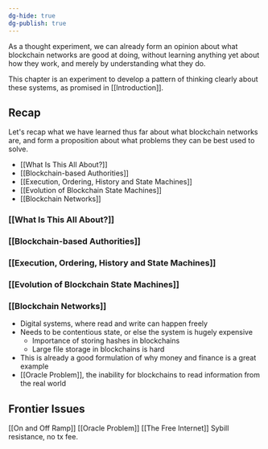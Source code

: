 ```yaml
---
dg-hide: true
dg-publish: true
---
```

As a thought experiment, we can already form an opinion about what blockchain networks are good at doing, without learning anything yet about how they work, and merely by understanding what they do. 

This chapter is an experiment to develop a pattern of thinking clearly about these systems, as promised in [[Introduction]]. 

## Recap
Let's recap what we have learned thus far about what blockchain networks are, and form a proposition about what problems they can be best used to solve. 
- [[What Is This All About?]]
- [[Blockchain-based Authorities]]
- [[Execution, Ordering, History and State Machines]]
- [[Evolution of Blockchain State Machines]]
- [[Blockchain Networks]]


### [[What Is This All About?]]

### [[Blockchain-based Authorities]]

### [[Execution, Ordering, History and State Machines]]

### [[Evolution of Blockchain State Machines]]

### [[Blockchain Networks]]

- Digital systems, where read and write can happen freely
- Needs to be contentious state, or else the system is hugely expensive
	- Importance of storing hashes in blockchains
	- Large file storage in blockchains is hard
- This is already a good formulation of why money and finance is a great example
- [[Oracle Problem]], the inability for blockchains to read information from the real world

## Frontier Issues
[[On and Off Ramp]]
[[Oracle Problem]]
[[The Free Internet]]
Sybill resistance, no tx fee. 
